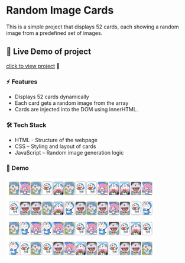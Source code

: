 # Random Image Cards
This is a simple project that displays 52 cards, each showing a random image from a predefined set of images.

## 🔗 Live Demo of project
[click to view project](https://cartooncard.netlify.app/) 🚀

### ⚡ Features
- Displays 52 cards dynamically
- Each card gets a random image from the array
- Cards are injected into the DOM using innerHTML.

### 🛠️ Tech Stack
- HTML - Structure of the webpage
- CSS – Styling and layout of cards
- JavaScript – Random image generation logic 

### 📸 Demo  
<img src="image.png" alt="this is snapshot of the project" width="400">

